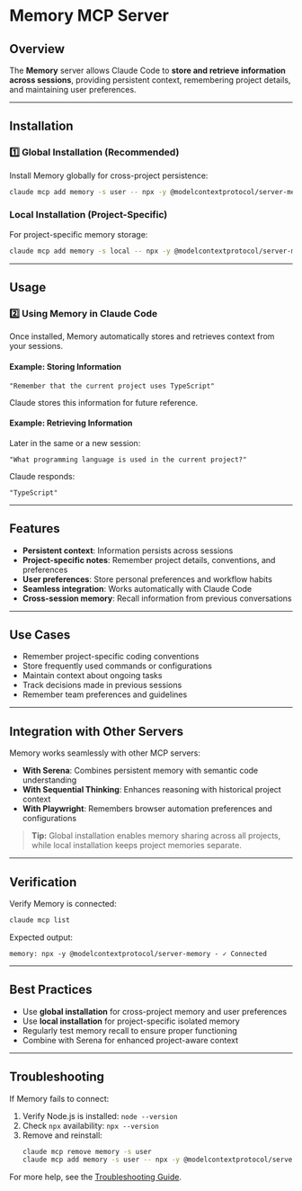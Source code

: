 # Memory MCP Server

## Overview

The **Memory** server allows Claude Code to **store and retrieve information across sessions**, providing persistent context, remembering project details, and maintaining user preferences.

---

## Installation

### 1️⃣ Global Installation (Recommended)

Install Memory globally for cross-project persistence:

```bash
claude mcp add memory -s user -- npx -y @modelcontextprotocol/server-memory
```

### Local Installation (Project-Specific)

For project-specific memory storage:

```bash
claude mcp add memory -s local -- npx -y @modelcontextprotocol/server-memory
```

---

## Usage

### 2️⃣ Using Memory in Claude Code

Once installed, Memory automatically stores and retrieves context from your sessions.

#### Example: Storing Information

```
"Remember that the current project uses TypeScript"
```

Claude stores this information for future reference.

#### Example: Retrieving Information

Later in the same or a new session:

```
"What programming language is used in the current project?"
```

Claude responds:

```
"TypeScript"
```

---

## Features

- **Persistent context**: Information persists across sessions
- **Project-specific notes**: Remember project details, conventions, and preferences
- **User preferences**: Store personal preferences and workflow habits
- **Seamless integration**: Works automatically with Claude Code
- **Cross-session memory**: Recall information from previous conversations

---

## Use Cases

- Remember project-specific coding conventions
- Store frequently used commands or configurations
- Maintain context about ongoing tasks
- Track decisions made in previous sessions
- Remember team preferences and guidelines

---

## Integration with Other Servers

Memory works seamlessly with other MCP servers:

- **With Serena**: Combines persistent memory with semantic code understanding
- **With Sequential Thinking**: Enhances reasoning with historical project context
- **With Playwright**: Remembers browser automation preferences and configurations

> **Tip:** Global installation enables memory sharing across all projects, while local installation keeps project memories separate.

---

## Verification

Verify Memory is connected:

```bash
claude mcp list
```

Expected output:

```
memory: npx -y @modelcontextprotocol/server-memory - ✓ Connected
```

---

## Best Practices

- Use **global installation** for cross-project memory and user preferences
- Use **local installation** for project-specific isolated memory
- Regularly test memory recall to ensure proper functioning
- Combine with Serena for enhanced project-aware context

---

## Troubleshooting

If Memory fails to connect:
1. Verify Node.js is installed: `node --version`
2. Check `npx` availability: `npx --version`
3. Remove and reinstall:
   ```bash
   claude mcp remove memory -s user
   claude mcp add memory -s user -- npx -y @modelcontextprotocol/server-memory
   ```

For more help, see the [Troubleshooting Guide](./README.md#troubleshooting).